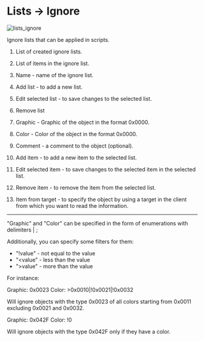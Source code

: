 # Lists -> Ignore

![lists_ignore](http://www.imageup.ru/img290/2713066/tab_lists_ignore.png)

Ignore lists that can be applied in scripts.

1) List of created ignore lists.

2) List of items in the ignore list.

3) Name - name of the ignore list.

4) Add list - to add a new list.

5) Edit selected list - to save changes to the selected list.

6) Remove list

7) Graphic - Graphic of the object in the format 0x0000.

8) Color - Color of the object in the format 0x0000.

9) Comment - a comment to the object (optional).

10) Add item - to add a new item to the selected list.

11) Edit selected item - to save changes to the selected item in the selected list.

12) Remove item - to remove the item from the selected list.

13) Item from target - to specify the object by using a target in the client from which you want to read the information.

***

"Graphic" and "Color" can be specified in the form of enumerations with delimiters | ;

Additionally, you can specify some filters for them:

- "!value" - not equal to the value
- "<value" - less than the value
- ">value" - more than the value

For instance:

Graphic: 0x0023
Color: >0x0010|!0x0021|!0x0032

Will ignore objects with the type 0x0023 of all colors starting from 0x0011 excluding 0x0021 and 0x0032.


Graphic: 0x042F
Color: !0

Will ignore objects with the type 0x042F only if they have a color.